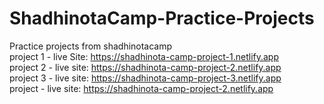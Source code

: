 # ShadhinotaCamp-Practice-Projects
Practice projects from shadhinotacamp <br/>
project 1 - live Site: https://shadhinota-camp-project-1.netlify.app <br />
project 2 - live site: https://shadhinota-camp-project-2.netlify.app <br />
project 3 - live site: https://shadhinota-camp-project-3.netlify.app <br />
project  - live site: https://shadhinota-camp-project-2.netlify.app <br />
